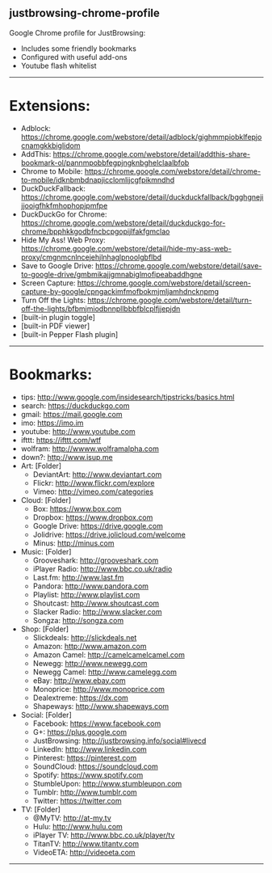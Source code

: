 justbrowsing-chrome-profile
----------------------------
Google Chrome profile for JustBrowsing:

* Includes some friendly bookmarks
* Configured with useful add-ons
* Youtube flash whitelist

----------------------------
Extensions:
======================
* Adblock: https://chrome.google.com/webstore/detail/adblock/gighmmpiobklfepjocnamgkkbiglidom
* AddThis: https://chrome.google.com/webstore/detail/addthis-share-bookmark-ol/pannmpobbfegpjngknbghelclaalbfob
* Chrome to Mobile: https://chrome.google.com/webstore/detail/chrome-to-mobile/idknbmbdnapjicclomlijcgfpikmndhd
* DuckDuckFallback: https://chrome.google.com/webstore/detail/duckduckfallback/bgghgnejijjooigfhkfmhophopjpmfpe
* DuckDuckGo for Chrome: https://chrome.google.com/webstore/detail/duckduckgo-for-chrome/bpphkkgodbfncbcpgopijlfakfgmclao
* Hide My Ass! Web Proxy: https://chrome.google.com/webstore/detail/hide-my-ass-web-proxy/cmgnmcnlncejehjlnhaglpnoolgbflbd
* Save to Google Drive: https://chrome.google.com/webstore/detail/save-to-google-drive/gmbmikajjgmnabiglmofipeabaddhgne
* Screen Capture: https://chrome.google.com/webstore/detail/screen-capture-by-google/cpngackimfmofbokmjmljamhdncknpmg
* Turn Off the Lights: https://chrome.google.com/webstore/detail/turn-off-the-lights/bfbmjmiodbnnpllbbbfblcplfjjepjdn
* [built-in plugin toggle]
* [built-in PDF viewer]
* [built-in Pepper Flash plugin]

----------------------------
Bookmarks:
=====================
* tips:		http://www.google.com/insidesearch/tipstricks/basics.html
* search:	https://duckduckgo.com
* gmail:	https://mail.google.com
* imo:		https://imo.im
* youtube:	http://www.youtube.com
* ifttt:	https://ifttt.com/wtf
* wolfram:	http://wwww.wolframalpha.com
* down?:	http://www.isup.me
* Art:	[Folder]
	* DeviantArt:	http://www.deviantart.com
	* Flickr:		http://www.flickr.com/explore
	* Vimeo:		http://vimeo.com/categories
* Cloud:	[Folder]
	* Box:		https://www.box.com
	* Dropbox:		https://www.dropbox.com
	* Google Drive:	https://drive.google.com
	* Jolidrive:	https://drive.jolicloud.com/welcome
	* Minus:		http://minus.com
* Music:	[Folder]
	* Grooveshark:	http://grooveshark.com
	* iPlayer Radio:	http://www.bbc.co.uk/radio
	* Last.fm:		http://www.last.fm
	* Pandora:		http://www.pandora.com
	* Playlist:		http://www.playlist.com
	* Shoutcast:	http://www.shoutcast.com
	* Slacker Radio:	http://www.slacker.com
	* Songza:		http://songza.com
* Shop:	[Folder]
	* Slickdeals:	http://slickdeals.net
	* Amazon:		http://www.amazon.com
	* Amazon Camel:	http://camelcamelcamel.com
	* Newegg:		http://www.newegg.com
	* Newegg Camel:	http://www.camelegg.com
	* eBay:		http://www.ebay.com
	* Monoprice:	http://www.monoprice.com
	* Dealextreme:	https://dx.com
	* Shapeways:	http://www.shapeways.com
* Social:	[Folder]
	* Facebook:		https://www.facebook.com
	* G+:		https://plus.google.com
	* JustBrowsing:	http://justbrowsing.info/social#livecd
	* LinkedIn:		http://www.linkedin.com
	* Pinterest:	https://pinterest.com
	* SoundCloud:	https://soundcloud.com
	* Spotify:		https://www.spotify.com
	* StumbleUpon:	http://www.stumbleupon.com
	* Tumblr:		http://www.tumblr.com
	* Twitter:		https://twitter.com
* TV:	[Folder]
	* @MyTV:		http://at-my.tv
	* Hulu:		http://www.hulu.com
	* iPlayer TV:	http://www.bbc.co.uk/player/tv
	* TitanTV:		http://www.titantv.com
	* VideoETA:		http://videoeta.com

---------------------------

